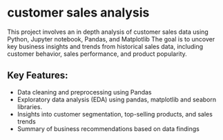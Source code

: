 # customer sales analysis
This project involves an in depth analysis of customer sales data using Python, Jupyter notebook, Pandas, and Matplotlib
The goal is to uncover key business insights and trends from historical sales data, including customer behavior, sales performance, and product popularity.

## Key Features:
- Data cleaning and preprocessing using Pandas
- Exploratory data analysis (EDA) using pandas, matplotlib and seaborn libraries.
- Insights into customer segmentation, top-selling products, and sales trends
- Summary of business recommendations based on data findings

